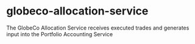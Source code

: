 # globeco-allocation-service
The GlobeCo Allocation Service receives executed trades and generates input into the Portfolio Accounting Service
